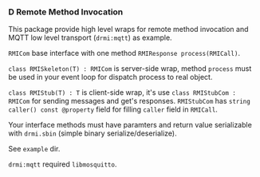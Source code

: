 ### D Remote Method Invocation

This package provide high level wraps for remote method invocation and MQTT low level transport (`drmi:mqtt`) as example.

`RMICom` base interface with one method `RMIResponse process(RMICall)`.

`class RMISkeleton(T) : RMICom` is server-side wrap, method `process` must be used in your event loop for dispatch process to real object.

`class RMIStub(T) : T` is client-side wrap, it's use `class RMIStubCom : RMICom` for sending messages and get's responses. `RMIStubCom` has `string caller() const @property` field for filling `caller` field in `RMICall`.

Your interface methods must have paramters and return value serializable with `drmi.sbin` (simple binary serialize/deserialize).

See `example` dir.

`drmi:mqtt` required `libmosquitto`.